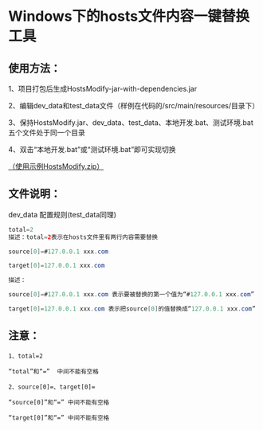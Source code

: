 Windows下的hosts文件内容一键替换工具
===

使用方法：
---
1、项目打包后生成HostsModify-jar-with-dependencies.jar

2、编辑dev_data和test_data文件（样例在代码的/src/main/resources/目录下）

3、保持HostsModify.jar、dev_data、test_data、本地开发.bat、测试环境.bat五个文件处于同一个目录

4、双击“本地开发.bat”或“测试环境.bat”即可实现切换

<a href="https://github.com/zhangxiaojianvip/HostsModify/releases/tag/V1.1">（使用示例HostsModify.zip）</a>

文件说明：
---
dev_data 配置规则(test_data同理)

```Java 
total=2
描述：total=2表示在hosts文件里有两行内容需要替换
```

```Java
source[0]=#127.0.0.1 xxx.com

target[0]=127.0.0.1 xxx.com

描述：

source[0]=#127.0.0.1 xxx.com 表示要被替换的第一个值为“#127.0.0.1 xxx.com”

target[0]=127.0.0.1 xxx.com 表示把source[0]的值替换成“127.0.0.1 xxx.com”
```

注意：
---
    1、total=2 

    “total”和“=”  中间不能有空格

    2、source[0]=、target[0]=

    “source[0]”和“=” 中间不能有空格

    “target[0]”和“=” 中间不能有空格

